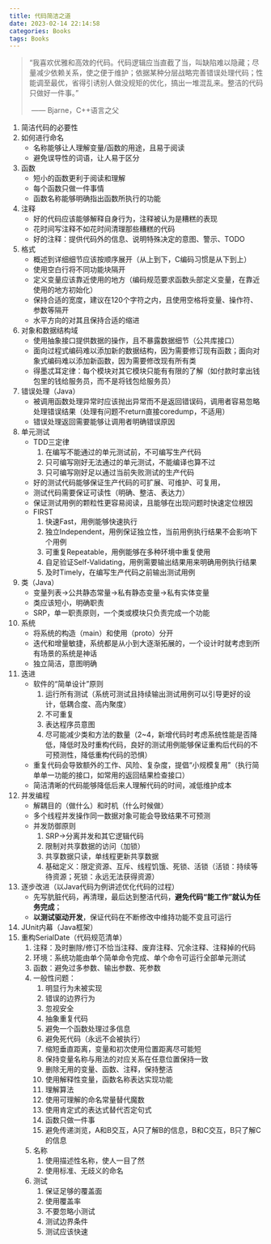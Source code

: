 ```yaml
---
title: 代码简洁之道
date: 2023-02-14 22:14:58
categories: Books
tags: Books
---
```


> “我喜欢优雅和高效的代码。代码逻辑应当直截了当，叫缺陷难以隐藏；尽量减少依赖关系，使之便于维护；依据某种分层战略完善错误处理代码；性能调至最优，省得引诱别人做没规矩的优化，搞出一堆混乱来。整洁的代码只做好一件事。”
>
> ​                                                                                            —— Bjarne，C++语言之父

1. 简洁代码的必要性
2. 如何进行命名
   - 名称能够让人理解变量/函数的用途，且易于阅读
   - 避免误导性的词语，让人易于区分
3. 函数
   - 短小的函数更利于阅读和理解
   - 每个函数只做一件事情
   - 函数名称能够明确指出函数所执行的功能
4. 注释
   - 好的代码应该能够解释自身行为，注释被认为是糟糕的表现
   - 花时间写注释不如花时间清理那些糟糕的代码
   - 好的注释：提供代码外的信息、说明特殊决定的意图、警示、TODO
5. 格式
   - 概述到详细细节应该按顺序展开（从上到下，C编码习惯是从下到上）
   - 使用空白行将不同功能块隔开
   - 定义变量应该靠近使用的地方（编码规范要求函数头部定义变量，在靠近使用的地方初始化）
   - 保持合适的宽度，建议在120个字符之内，且使用空格将变量、操作符、参数等隔开
   - 水平方向的对其且保持合适的缩进
6. 对象和数据结构域
   - 使用抽象接口提供数据的操作，且不暴露数据细节（公共库接口）
   - 面向过程式编码难以添加新的数据结构，因为需要修订现有函数；面向对象式编码难以添加新函数，因为需要修改现有所有类
   - 得墨忒耳定律：每个模块对其它模块只能有有限的了解（如付款时拿出钱包里的钱给服务员，而不是将钱包给服务员）
7. 错误处理（Java）
   - 被调用函数处理异常时应该抛出异常而不是返回错误码，调用者容易忽略处理错误结果（处理有问题不return直接coredump，不适用）
   - 错误处理返回需要能够让调用者明确错误原因
8. 单元测试
   - TDD三定律
     1. 在编写不能通过的单元测试前，不可编写生产代码
     2. 只可编写刚好无法通过的单元测试，不能编译也算不过
     3. 只可编写刚好足以通过当前失败测试的生产代码
   - 好的测试代码能够保证生产代码的可扩展、可维护、可复用，
   - 测试代码需要保证可读性（明确、整洁、表达力）
   - 保证测试用例的颗粒性更容易阅读，且能够在出现问题时快速定位根因
   - FIRST
     1. 快速Fast，用例能够快速执行
     2. 独立Independent，用例保证独立性，当前用例执行结果不会影响下个用例
     3. 可重复Repeatable，用例能够在多种环境中重复使用
     4. 自足验证Self-Validating，用例需要输出结果用来明确用例执行结果
     5. 及时Timely，在编写生产代码之前输出测试用例
9. 类（Java）
   - 变量列表→公共静态常量→私有静态变量→私有实体变量
   - 类应该短小，明确职责
   - SRP，单一职责原则，一个类或模块只负责完成一个功能
10. 系统
    - 将系统的构造（main）和使用（proto）分开
    - 迭代和增量敏捷，系统都是从小到大逐渐拓展的，一个设计时就考虑到所有场景的系统是神话
    - 独立简洁，意图明确
11. 迭进
    - 软件的“简单设计”原则
      1. 运行所有测试（系统可测试且持续输出测试用例可以引导更好的设计，低耦合度、高内聚度）
      2. 不可重复
      3. 表达程序员意图
      4. 尽可能减少类和方法的数量（2~4，新增代码时考虑系统性能是否降低，降低时及时重构代码，良好的测试用例能够保证重构后代码的不可预测性，降低重构代码的恐惧）
    - 重复代码会导致额外的工作、风险、复杂度，提倡“小规模复用”（执行简单单一功能的接口，如常用的返回结果检查接口）
    - 简洁清晰的代码能够降低后来人理解代码的时间，减低维护成本
12. 并发编程
    - 解耦目的（做什么）和时机（什么时候做）
    - 多个线程并发操作同一数据对象可能会导致结果不可预测
    - 并发防御原则
      1. SRP→分离并发和其它逻辑代码
      2. 限制对共享数据的访问（加锁）
      3. 共享数据只读，单线程更新共享数据
      4. 基础定义：限定资源、互斥、线程饥饿、死锁、活锁（活锁：持续等待资源；死锁：永远无法获得资源）
13. 逐步改进（以Java代码为例讲述优化代码的过程）
    - 先写肮脏代码，再清理，最后达到整洁代码，**避免代码“能工作”就认为任务完成**；
    - **以测试驱动开发**，保证代码在不断修改中维持功能不变且可运行
14. JUnit内幕（Java框架）
15. 重构SerialDate（代码规范清单）
    1. 注释：及时删除/修订不恰当注释、废弃注释、冗余注释、注释掉的代码
    2. 环境：系统功能由单个简单命令完成、单个命令可运行全部单元测试
    3. 函数：避免过多参数、输出参数、死参数
    4. 一般性问题：
       1. 明显行为未被实现
       2. 错误的边界行为
       3. 忽视安全
       4. 抽象重复代码
       5. 避免一个函数处理过多信息
       6. 避免死代码（永远不会被执行）
       7. 缩短垂直距离，变量和初次使用位置距离尽可能短
       8. 保持变量名称与用法的对应关系在任意位置保持一致
       9. 删除无用的变量、函数、注释，保持整洁
       10. 使用解释性变量，函数名称表达实现功能
       11. 理解算法
       12. 使用可理解的命名常量替代魔数
       13. 使用肯定式的表达式替代否定句式
       14. 函数只做一件事
       15. 避免传递浏览，A和B交互，A只了解B的信息，B和C交互，B只了解C的信息
    5. 名称
       1. 使用描述性名称，使人一目了然
       2. 使用标准、无歧义的命名
    6. 测试
       1. 保证足够的覆盖面
       2. 使用覆盖率
       3. 不要忽略小测试
       4. 测试边界条件
       5. 测试应该快速
